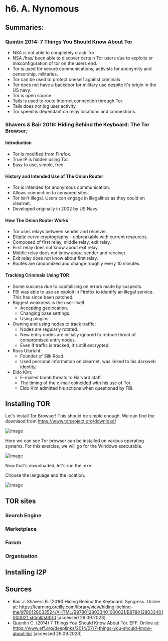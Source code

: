 # h6. A. Nynomous

## Summaries:

### Quintin 2014: 7 Things You Should Know About Tor

* NSA is not able to completely crack Tor
* NSA /has/ been able to discover certain Tor users due to exploits or misconfiguration of tor on the users end.
* Tor is used for secure communications, activists for anonymity and censorship, militaries.
* Tor can be used to protect oneself against criminals
* Tor does not have a backdoor for military use despite it's origin in the US navy.
* Tor is open source.
* Tails is used to route Internet connection through Tor.
* Tails does not log user activity.
* Tor speed is dependant on relay locations and connections.

### Shavers & Bair 2016: Hiding Behind the Keyboard: The Tor Browser;

#### Introduction

* Tor is modified from Firefox.
* True IP is hidden using Tor.
* Easy to use, simple, free.

#### History and Intended Use of The Onion Router

* Tor is intended for anonymous communication.
* Allows connection to censored sites.
* Tor isn't illegal. Users can engage in illegalities as they could on clearnet.
* Developed originally in 2002 by US Navy.

#### How The Onion Router Works

* Tor uses relays between sender and receiver.
* Elliptic curve cryptography - unbreakable with current resources.
* Composed of first relay, middle relay, exit relay.
* First relay does not know about exit relay.
* Middle relay does not know about sender and receiver.
* Exit relay does not know about first relay.
* Routes are randomized and change roughly every 10 minutes.

#### Tracking Criminals Using TOR

* Some success due to capitalising on errors made by suspects.
* FBI was able to use an exploit in Firefox to identify an illegal service. This has since been patched.
* Biggest weakness is the user itself:
  * Accepting geolocation.
  * Changing base settings.
  * Using plugins.
* Owning and using nodes to track traffic:
  * Nodes are regularly rotated.
  * New entry nodes are initially ignored to reduce threat of compromised entry nodes.
  * Even if traffic is tracked, it's still encrypted.
* Ross Ulbricht:
  * Founder of Silk Road.
  * Used personal information on clearnet, was linked to his darkweb identity.
* Eldo Kim:
  * E-mailed bomb threats to Harvard staff.
  * The timing of the e-mail coincided with his use of Tor.
  * Eldo Kim admitted his actions when questioned by FBI.

## Installing TOR
 
Let's install Tor Browser! This should be simple enough. We can find the downlaod from https://www.torproject.org/download/

![image](https://github.com/ebfs/InformationSecurity/assets/142781925/011a5566-233f-4622-9d77-260fc3a11802)

Here we can see Tor browser can be installed on various operating systems. For this exercise, we will go for the Windows executable.

![image](https://github.com/ebfs/InformationSecurity/assets/142781925/f931563d-d680-43af-a4c5-3a99897efb97)

Now that's downloaded, let's run the .exe.

Choose the language and the location.

![image](https://github.com/ebfs/InformationSecurity/assets/142781925/b4ff64b2-f43f-4914-881c-5eb268309c37)



## TOR sites

### Search Engine

### Marketplace

### Forum

### Organisation

## Installing I2P

## Sources

* Bair J. Shavers B. (2016) Hiding Behind the Keyboard. Syngress. Online at: https://learning.oreilly.com/library/view/hiding-behind-the/9780128033524/XHTML/B9780128033401000021/B9780128033401000021.xhtml#s0010 [accessed 29.09.2023]
* Quentin C. (2014) 7 Things You Should Know About Tor. EFF. Online at: https://www.eff.org/deeplinks/2014/07/7-things-you-should-know-about-tor [accessed 29.09.2023]
